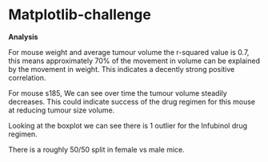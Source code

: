 # Matplotlib-challenge
**Analysis**

For mouse weight and average tumour volume the r-squared value is 0.7, this means approximately 70% of the movement in volume can be explained by the movement in weight. This indicates a decently strong positive correlation.

For mouse s185, We can see over time the tumour volume steadily decreases. This could indicate success of the drug regimen for this mouse at reducing tumour size volume. 

Looking at the boxplot we can see there is 1 outlier for the Infubinol drug regimen.

There is a roughly 50/50 split in female vs male mice.
